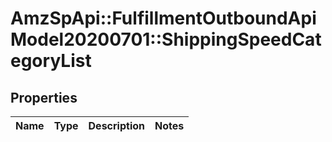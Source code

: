 # AmzSpApi::FulfillmentOutboundApiModel20200701::ShippingSpeedCategoryList

## Properties
Name | Type | Description | Notes
------------ | ------------- | ------------- | -------------

